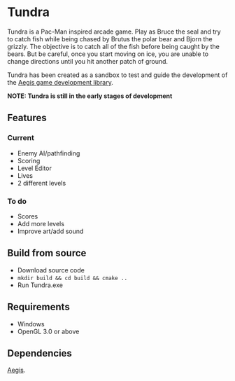 # Tundra
Tundra is a Pac-Man inspired arcade game. Play as Bruce the seal and try to catch fish while being chased by Brutus the polar bear and Bjorn the grizzly. The objective is to catch all of the fish before being caught by the bears. But be careful, once you start moving on ice, you are unable to change directions until you hit another patch of ground.

Tundra has been created as a sandbox to test and guide the development of the [Aegis game development library](https://github.com/nickswoboda/Aegis).

**NOTE: Tundra is still in the early stages of development**

## Features
### Current
- Enemy AI/pathfinding
- Scoring
- Level Editor
- Lives
- 2 different levels
### To do
- Scores
- Add more levels
- Improve art/add sound


## Build from source
- Download source code
- `mkdir build && cd build && cmake ..`
- Run Tundra.exe

## Requirements
- Windows
- OpenGL 3.0 or above

## Dependencies
[Aegis](https://github.com/nickswoboda/Aegis).
